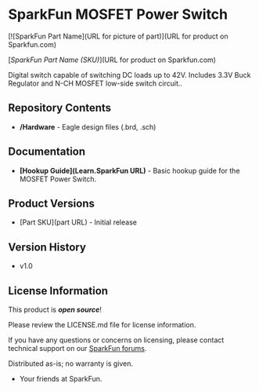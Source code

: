 SparkFun MOSFET Power Switch
========================================

[![SparkFun Part Name](URL for picture of part)](URL for product on Sparkfun.com)

[*SparkFun Part Name (SKU)*](URL for product on Sparkfun.com)

Digital switch capable of switching DC loads up to 42V. Includes 3.3V Buck Regulator and N-CH MOSFET low-side switch circuit..



Repository Contents
-------------------

* **/Hardware** - Eagle design files (.brd, .sch)



Documentation
--------------

* **[Hookup Guide](Learn.SparkFun URL)** - Basic hookup guide for the MOSFET Power Switch.



Product Versions
----------------

* [Part SKU](part URL) - Initial release



Version History
---------------
* v1.0



License Information
-------------------

This product is _**open source**_! 

Please review the LICENSE.md file for license information. 

If you have any questions or concerns on licensing, please contact technical support on our [SparkFun forums](https://forum.sparkfun.com/viewforum.php?f=152).

Distributed as-is; no warranty is given.

- Your friends at SparkFun.

_<COLLABORATION CREDIT>_
